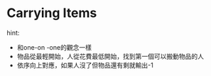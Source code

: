 # Carrying Items

hint:
* 和one-on -one的觀念一樣
* 物品從最輕開始，人從花費最低開始，找到第一個可以搬動物品的人
* 依序向上對應，如果人沒了但物品還有剩就輸出-1
